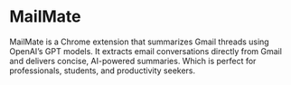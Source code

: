 # MailMate
MailMate is a Chrome extension that summarizes Gmail threads using OpenAI’s GPT models. It extracts email conversations directly from Gmail and delivers concise, AI-powered summaries. Which is perfect for professionals, students, and productivity seekers.
